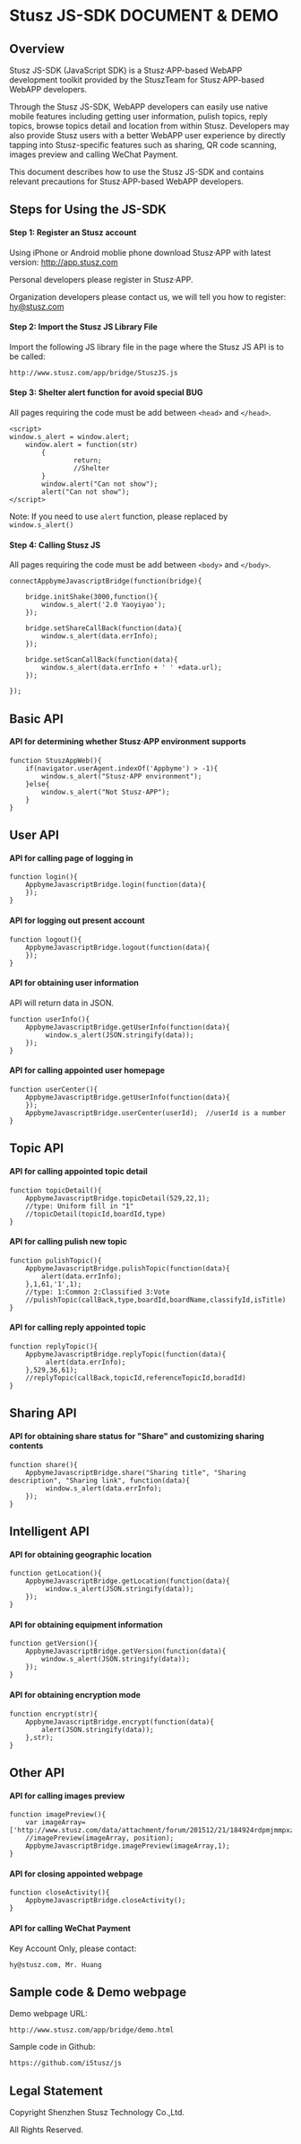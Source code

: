 # Stusz JS-SDK DOCUMENT & DEMO

## Overview

Stusz JS-SDK (JavaScript SDK) is a Stusz·APP-based WebAPP development toolkit provided by the StuszTeam for Stusz·APP-based WebAPP developers.

Through the Stusz JS-SDK, WebAPP developers can easily use native mobile features including getting user information, pulish topics, reply topics, browse topics detail and location from within Stusz. Developers may also provide Stusz users with a better WebAPP user experience by directly tapping into Stusz-specific features such as sharing, QR code scanning, images preview and calling WeChat Payment.

This document describes how to use the Stusz JS-SDK and contains relevant precautions for Stusz·APP-based WebAPP developers.

## Steps for Using the JS-SDK

#### Step 1: Register an Stusz account
Using iPhone or Android moblie phone download Stusz·APP with latest version: http://app.stusz.com

Personal developers please register in Stusz·APP.

Organization developers please contact us, we will tell you how to register: hy@stusz.com

#### Step 2: Import the Stusz JS Library File
Import the following JS library file in the page where the Stusz JS API is to be called: 
```
http://www.stusz.com/app/bridge/StuszJS.js
```

#### Step 3: Shelter alert function for avoid special BUG
All pages requiring the code must be add between `<head>` and `</head>`.
```
<script> 
window.s_alert = window.alert;
    window.alert = function(str) 
        { 
                return; 
                //Shelter
        } 
        window.alert("Can not show"); 
        alert("Can not show"); 
</script>
```
Note: If you need to use `alert` function, please replaced by `window.s_alert()`

#### Step 4: Calling Stusz JS
All pages requiring the code must be add between `<body>` and `</body>`.
```
connectAppbymeJavascriptBridge(function(bridge){
                               
    bridge.initShake(3000,function(){
        window.s_alert('2.0 Yaoyiyao');
    });
      
    bridge.setShareCallBack(function(data){
        window.s_alert(data.errInfo);
    });
                               
    bridge.setScanCallBack(function(data){
        window.s_alert(data.errInfo + ' ' +data.url);
    });
    
});
```

## Basic API

#### API for determining whether Stusz·APP environment supports
```
function StuszAppWeb(){
    if(navigator.userAgent.indexOf('Appbyme') > -1){
        window.s_alert("Stusz·APP environment");
    }else{
        window.s_alert("Not Stusz·APP");
    }
}
```

## User API

#### API for calling page of logging in
```
function login(){
    AppbymeJavascriptBridge.login(function(data){
    });
}
```

#### API for logging out present account
```
function logout(){
    AppbymeJavascriptBridge.logout(function(data){
    });
}
```

#### API for obtaining user information
API will return data in JSON. 
```
function userInfo(){
    AppbymeJavascriptBridge.getUserInfo(function(data){
	     window.s_alert(JSON.stringify(data));
    });
}
```

#### API for calling appointed user homepage
```
function userCenter(){
    AppbymeJavascriptBridge.getUserInfo(function(data){
    });
    AppbymeJavascriptBridge.userCenter(userId);  //userId is a number
}
```

## Topic API

#### API for calling appointed topic detail
```
function topicDetail(){
    AppbymeJavascriptBridge.topicDetail(529,22,1);
    //type: Uniform fill in "1"
    //topicDetail(topicId,boardId,type)
}
```

#### API for calling pulish new topic
```
function pulishTopic(){
    AppbymeJavascriptBridge.pulishTopic(function(data){
        alert(data.errInfo);
    },1,61,'1',1);
    //type: 1:Common 2:Classified 3:Vote
    //pulishTopic(callBack,type,boardId,boardName,classifyId,isTitle)
}
```

#### API for calling reply appointed topic
```
function replyTopic(){
    AppbymeJavascriptBridge.replyTopic(function(data){
         alert(data.errInfo);
    },529,36,61);
    //replyTopic(callBack,topicId,referenceTopicId,boradId)
}
```

## Sharing API

#### API for obtaining share status for "Share" and customizing sharing contents
```
function share(){
    AppbymeJavascriptBridge.share("Sharing title", "Sharing description", "Sharing link", function(data){
         window.s_alert(data.errInfo);
    });
}
```

## Intelligent API

#### API for obtaining geographic location
```
function getLocation(){
    AppbymeJavascriptBridge.getLocation(function(data){
         window.s_alert(JSON.stringify(data));
    });
}
```

#### API for obtaining equipment information
```
function getVersion(){
    AppbymeJavascriptBridge.getVersion(function(data){
        window.s_alert(JSON.stringify(data));
    });
}
```

#### API for obtaining encryption mode
```
function encrypt(str){
    AppbymeJavascriptBridge.encrypt(function(data){
        alert(JSON.stringify(data));
    },str);
}
```

## Other API

#### API for calling images preview
```
function imagePreview(){
    var imageArray=['http://www.stusz.com/data/attachment/forum/201512/21/184924rdpmjmmpxz75pjh5.jpeg','http://www.stusz.com/data/attachment/forum/201512/21/184811dotgtrtutrug7v0u.jpg'];
    //imagePreview(imageArray, position);
    AppbymeJavascriptBridge.imagePreview(imageArray,1);
}
```

#### API for closing appointed webpage
```
function closeActivity(){
    AppbymeJavascriptBridge.closeActivity();
}
```

#### API for calling WeChat Payment
Key Account Only, please contact: 
```
hy@stusz.com, Mr. Huang
```

## Sample code & Demo webpage
Demo webpage URL: 
```
http://www.stusz.com/app/bridge/demo.html
```
Sample code in Github: 
```
https://github.com/iStusz/js
```

## Legal Statement
Copyright Shenzhen Stusz Technology Co.,Ltd.

All Rights Reserved.
